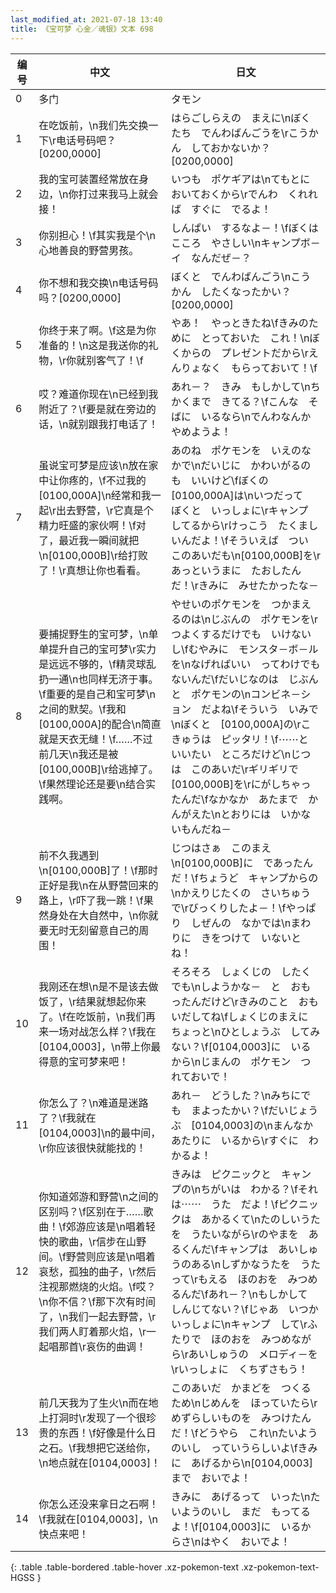 ```yaml
---
last_modified_at: 2021-07-18 13:40
title: 《宝可梦 心金／魂银》文本 698
---
```

| 编号 | 中文 | 日文 |
| ---- | ---- | ---- |
| 0 | 多门 | タモン |
| 1 | 在吃饭前，\n我们先交换一下\r电话号码吧？[0200,0000] | はらごしらえの　まえに\nぼくたち　でんわばんごうを\rこうかん　しておかないか？[0200,0000] |
| 2 | 我的宝可装置经常放在身边，\n你打过来我马上就会接！ | いつも　ポケギアは\nてもとに　おいておくから\rでんわ　くれれば　すぐに　でるよ！ |
| 3 | 你别担心！\f其实我是个\n心地善良的野营男孩。 | しんぱい　するなよ－！\fぼくは　こころ　やさしい\nキャンプボ－イ　なんだぜ－？ |
| 4 | 你不想和我交换\n电话号码吗？[0200,0000] | ぼくと　でんわばんごう\nこうかん　したくなったかい？[0200,0000] |
| 5 | 你终于来了啊。\f这是为你准备的！\n这是我送你的礼物，\r你就别客气了！\f | やあ！　やっときたね\fきみのために　とっておいた　これ！\nぼくからの　プレゼントだから\rえんりょなく　もらっておいて！\f |
| 6 | 哎？难道你现在\n已经到我附近了？\f要是就在旁边的话，\n就别跟我打电话了！ | あれ－？　きみ　もしかして\nちかくまで　きてる？\fこんな　そばに　いるなら\nでんわなんか　やめようよ！ |
| 7 | 虽说宝可梦是应该\n放在家中让你疼的，\f不过我的[0100,000A]\n经常和我一起\r出去野营，\r它真是个精力旺盛的家伙啊！\f对了，最近我一瞬间就把\n[0100,000B]\r给打败了！\r真想让你也看看。 | あのね　ポケモンを　いえのなかで\nだいじに　かわいがるのも　いいけど\fぼくの　[0100,000A]は\nいつだって　ぼくと　いっしょに\rキャンプ　してるから\rけっこう　たくましいんだよ！\fそういえば　つい　このあいだも\n[0100,000B]を\rあっというまに　たおしたんだ！\rきみに　みせたかったな－ |
| 8 | 要捕捉野生的宝可梦，\n单单提升自己的宝可梦\r实力是远远不够的，\f精灵球乱扔一通\n也同样无济于事。\f重要的是自己和宝可梦\n之间的默契。\f我和[0100,000A]的配合\n简直就是天衣无缝！\f……不过前几天\n我还是被[0100,000B]\r给逃掉了。\f果然理论还是要\n结合实践啊。 | やせいのポケモンを　つかまえるのは\nじぶんの　ポケモンを\rつよくするだけでも　いけないし\fむやみに　モンスタ－ボ－ルを\nなげればいい　ってわけでもないんだ\fだいじなのは　じぶんと　ポケモンの\nコンビネ－ション　だよね\fそういう　いみで\nぼくと　[0100,000A]の\rこきゅうは　ピッタリ！\f⋯⋯と　いいたい　ところだけど\nじつは　このあいだ\rギリギリで　[0100,000B]を\rにがしちゃったんだ\fなかなか　あたまで　かんがえた\nとおりには　いかないもんだね－ |
| 9 | 前不久我遇到\n[0100,000B]了！\f那时正好是我\n在从野营回来的路上，\r吓了我一跳！\f果然身处在大自然中，\n你就要无时无刻留意自己的周围！ | じつはさぁ　このまえ\n[0100,000B]に　であったんだ！\fちょうど　キャンプからの\nかえりじたくの　さいちゅうで\rびっくりしたよ－！\fやっぱり　しぜんの　なかでは\nまわりに　きをつけて　いないとね！ |
| 10 | 我刚还在想\n是不是该去做饭了，\r结果就想起你来了。\f在吃饭前，\n我们再来一场对战怎么样？\f我在[0104,0003]，\n带上你最得意的宝可梦来吧！ | そろそろ　しょくじの　したくでも\nしようかな－　と　おもったんだけど\rきみのこと　おもいだしてね\fしょくじのまえに　ちょっと\nひとしょうぶ　してみない？\f[0104,0003]に　いるから\nじまんの　ポケモン　つれておいで！ |
| 11 | 你怎么了？\n难道是迷路了？\f我就在[0104,0003]\n的最中间，\r你应该很快就能找的！ | あれ－　どうした？\nみちにでも　まよったかい？\fだいじょうぶ　[0104,0003]の\nまんなか　あたりに　いるから\rすぐに　わかるよ！ |
| 12 | 你知道郊游和野营\n之间的区别吗？\f区别在于……歌曲！\f郊游应该是\n唱着轻快的歌曲，\r信步在山野间。\f野营则应该是\n唱着哀愁，孤独的曲子，\r然后注视那燃烧的火焰。\f哎？\n你不信？\f那下次有时间了，\n我们一起去野营，\r我们两人盯着那火焰，\r一起唱那首\r哀伤的曲调！ | きみは　ピクニックと　キャンプの\nちがいは　わかる？\fそれは⋯⋯　うた　だよ！\fピクニックは　あかるくて\nたのしいうたを　うたいながら\rのやまを　あるくんだ\fキャンプは　あいしゅうのある\nしずかなうたを　うたって\rもえる　ほのおを　みつめるんだ\fあれ－？\nもしかして　しんじてない？\fじゃあ　いつか　いっしょに\nキャンプ　して\rふたりで　ほのおを　みつめながら\rあいしゅうの　メロディ－を\rいっしょに　くちずさもう！ |
| 13 | 前几天我为了生火\n而在地上打洞时\r发现了一个很珍贵的东西！\f好像是什么日之石。\f我想把它送给你，\n地点就在[0104,0003]！ | このあいだ　かまどを　つくるため\nじめんを　ほっていたら\rめずらしいものを　みつけたんだ！\fどうやら　これ\nたいようのいし　っていうらしいよ\fきみに　あげるから\n[0104,0003]まで　おいでよ！ |
| 14 | 你怎么还没来拿日之石啊！\f我就在[0104,0003]，\n快点来吧！ | きみに　あげるって　いった\nたいようのいし　まだ　もってるよ！\f[0104,0003]に　いるからさ\nはやく　おいでよ！ |
{: .table .table-bordered .table-hover .xz-pokemon-text .xz-pokemon-text-HGSS }